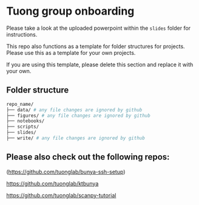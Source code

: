 # Tuong group onboarding

Please take a look at the uploaded powerpoint within the `slides` folder for instructions.

This repo also functions as a template for folder structures for projects. Please use this as a template for your own projects.

If you are using this template, please delete this section and replace it with your own.

## Folder structure

```bash
repo_name/
├── data/ # any file changes are ignored by github
├── figures/ # any file changes are ignored by github
├── notebooks/
├── scripts/
├── slides/
├── write/ # any file changes are ignored by github
```

## Please also check out the following repos:

(https://github.com/tuonglab/bunya-ssh-setup)

https://github.com/tuonglab/ktbunya

https://github.com/tuonglab/scanpy-tutorial
